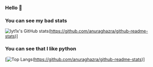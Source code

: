 ### Hello 👋

### You can see my bad stats

![lyt1x's GitHub stats](https://github-readme-stats.vercel.app/api?username=lyt1x&show_icons=true&theme=outrun)(https://github.com/anuraghazra/github-readme-stats)]

### You can see that I like python

[![Top Langs](https://github-readme-stats.vercel.app/api/top-langs/?username=anuraghazra&theme=outrun)(https://github.com/anuraghazra/github-readme-stats)]

